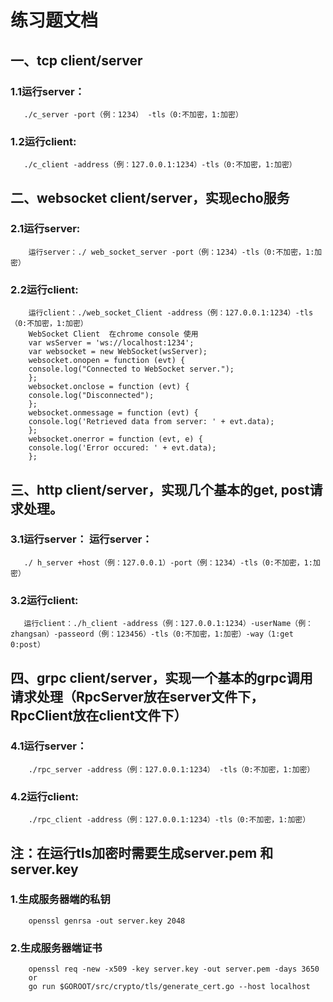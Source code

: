 # 练习题文档

## 一、tcp client/server
   ### 1.1运行server：
       ./c_server -port（例：1234） -tls（0:不加密，1:加密）
   ### 1.2运行client: 
       ./c_client -address（例：127.0.0.1:1234）-tls（0:不加密，1:加密）

## 二、websocket client/server，实现echo服务
### 2.1运行server:
        运行server：./ web_socket_server -port（例：1234）-tls（0:不加密，1:加密）
### 2.2运行client:
        运行client：./web_socket_Client -address（例：127.0.0.1:1234）-tls（0:不加密，1:加密）
        WebSocket Client  在chrome console 使用
        var wsServer = 'ws://localhost:1234';
        var websocket = new WebSocket(wsServer);
        websocket.onopen = function (evt) {
        console.log("Connected to WebSocket server.");
        };
        websocket.onclose = function (evt) {
        console.log("Disconnected");
        };
        websocket.onmessage = function (evt) {
        console.log('Retrieved data from server: ' + evt.data);
        };
        websocket.onerror = function (evt, e) {
        console.log('Error occured: ' + evt.data);
        };

## 三、http client/server，实现几个基本的get, post请求处理。
### 3.1运行server： 运行server：
       ./ h_server +host（例：127.0.0.1）-port（例：1234）-tls（0:不加密，1:加密）
### 3.2运行client:
       运行client：./h_client -address（例：127.0.0.1:1234）-userName（例：zhangsan）-passeord（例：123456）-tls（0:不加密，1:加密）-way（1:get 0:post）

## 四、grpc client/server，实现一个基本的grpc调用请求处理（RpcServer放在server文件下，RpcClient放在client文件下）

### 4.1运行server：
        ./rpc_server -address（例：127.0.0.1:1234） -tls（0:不加密，1:加密）
### 4.2运行client: 
        ./rpc_client -address（例：127.0.0.1:1234）-tls（0:不加密，1:加密）

## 注：在运行tls加密时需要生成server.pem 和 server.key
### 1.生成服务器端的私钥
        openssl genrsa -out server.key 2048
### 2.生成服务器端证书
        openssl req -new -x509 -key server.key -out server.pem -days 3650
        or
        go run $GOROOT/src/crypto/tls/generate_cert.go --host localhost
